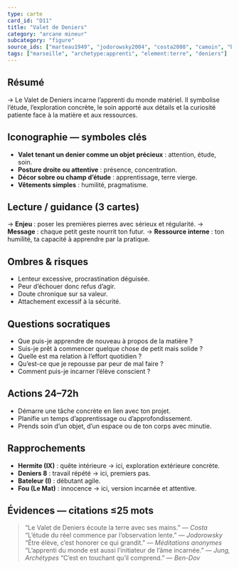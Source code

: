 ```yaml
---
type: carte
card_id: "D11"
title: "Valet de Deniers"
category: "arcane mineur"
subcategory: "figure"
source_ids: ["marteau1949", "jodorowsky2004", "costa2008", "camoin", "bendov2011", "delcamp", "nadolny2018", "jung", "meditations_anonymes", "nichols"]
tags: ["marseille", "archetype:apprenti", "element:terre", "deniers"]
---
```


## Résumé
→ Le Valet de Deniers incarne l’apprenti du monde matériel. Il symbolise l’étude, l’exploration concrète, le soin apporté aux détails et la curiosité patiente face à la matière et aux ressources.

## Iconographie — symboles clés
- **Valet tenant un denier comme un objet précieux** : attention, étude, soin.
- **Posture droite ou attentive** : présence, concentration.
- **Décor sobre ou champ d’étude** : apprentissage, terre vierge.
- **Vêtements simples** : humilité, pragmatisme.

## Lecture / guidance (3 cartes)
→ **Enjeu** : poser les premières pierres avec sérieux et régularité.
→ **Message** : chaque petit geste nourrit ton futur.
→ **Ressource interne** : ton humilité, ta capacité à apprendre par la pratique.

## Ombres & risques
- Lenteur excessive, procrastination déguisée.
- Peur d’échouer donc refus d’agir.
- Doute chronique sur sa valeur.
- Attachement excessif à la sécurité.

## Questions socratiques
- Que puis-je apprendre de nouveau à propos de la matière ?
- Suis-je prêt à commencer quelque chose de petit mais solide ?
- Quelle est ma relation à l’effort quotidien ?
- Qu’est-ce que je repousse par peur de mal faire ?
- Comment puis-je incarner l’élève conscient ?

## Actions 24–72h
- Démarre une tâche concrète en lien avec ton projet.
- Planifie un temps d’apprentissage ou d’approfondissement.
- Prends soin d’un objet, d’un espace ou de ton corps avec minutie.

## Rapprochements
- **Hermite (IX)** : quête intérieure → ici, exploration extérieure concrète.
- **Deniers 8** : travail répété → ici, premiers pas.
- **Bateleur (I)** : débutant agile.
- **Fou (Le Mat)** : innocence → ici, version incarnée et attentive.

## Évidences — citations ≤25 mots
> “Le Valet de Deniers écoute la terre avec ses mains.” — *Costa*
> “L’étude du réel commence par l’observation lente.” — *Jodorowsky*
> “Être élève, c’est honorer ce qui grandit.” — *Méditations anonymes*
> “L’apprenti du monde est aussi l’initiateur de l’âme incarnée.” — *Jung, Archétypes*
> “C’est en touchant qu’il comprend.” — *Ben-Dov*
